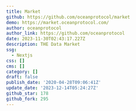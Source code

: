 ```yaml
---
title: Market
github: https://github.com/oceanprotocol/market
demo: https://market.oceanprotocol.com/
author: oceanprotocol
author_link: https://github.com/oceanprotocol
date: 2023-11-30T02:43:17.227Z
description: THE Data Market
ssg:
  - Nextjs
css: []
cms: []
category: []
draft: false
publish_date: '2020-04-28T09:06:41Z'
update_date: '2023-12-14T05:24:27Z'
github_star: 178
github_fork: 295
---
```

